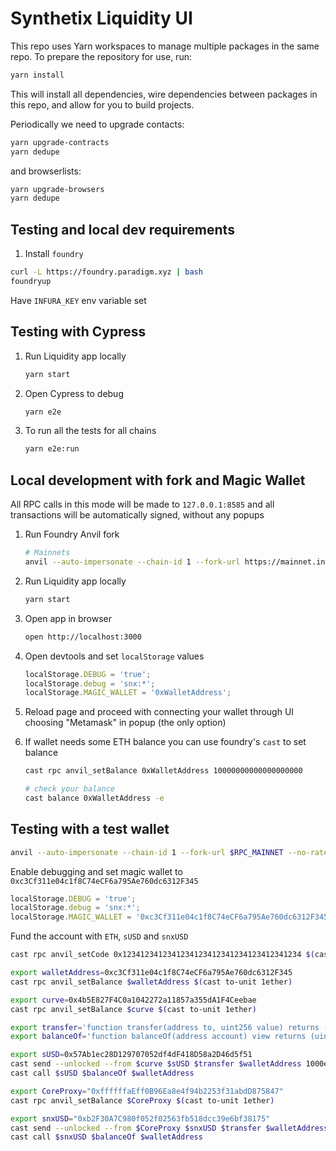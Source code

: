 # Synthetix Liquidity UI

This repo uses Yarn workspaces to manage multiple packages in the same repo. To prepare the repository for use, run:

```sh
yarn install
```

This will install all dependencies, wire dependencies between packages in this repo, and allow for you to build projects.

Periodically we need to upgrade contacts:

```sh
yarn upgrade-contracts
yarn dedupe
```

and browserlists:

```sh
yarn upgrade-browsers
yarn dedupe
```

## Testing and local dev requirements

1. Install `foundry`

```sh
curl -L https://foundry.paradigm.xyz | bash
foundryup
```

Have `INFURA_KEY` env variable set

## Testing with Cypress

1.  Run Liquidity app locally

    ```sh
    yarn start
    ```

2.  Open Cypress to debug

    ```sh
    yarn e2e
    ```

3.  To run all the tests for all chains
    ```sh
    yarn e2e:run
    ```

## Local development with fork and Magic Wallet

All RPC calls in this mode will be made to `127.0.0.1:8585`
and all transactions will be automatically signed, without any popups

1.  Run Foundry Anvil fork

    ```sh
    # Mainnets
    anvil --auto-impersonate --chain-id 1 --fork-url https://mainnet.infura.io/v3/$INFURA_KEY --fork-block-number 22079028
    ```

2.  Run Liquidity app locally

    ```sh
    yarn start
    ```

3.  Open app in browser

    ```sh
    open http://localhost:3000
    ```

4.  Open devtools and set `localStorage` values

    ```js
    localStorage.DEBUG = 'true';
    localStorage.debug = 'snx:*';
    localStorage.MAGIC_WALLET = '0xWalletAddress';
    ```

5.  Reload page and proceed with connecting your wallet through UI choosing "Metamask" in popup
    (the only option)

6.  If wallet needs some ETH balance you can use foundry's `cast` to set balance

    ```sh
    cast rpc anvil_setBalance 0xWalletAddress 10000000000000000000

    # check your balance
    cast balance 0xWalletAddress -e
    ```

## Testing with a test wallet

```sh
anvil --auto-impersonate --chain-id 1 --fork-url $RPC_MAINNET --no-rate-limit
```

Enable debugging and set magic wallet to `0xc3Cf311e04c1f8C74eCF6a795Ae760dc6312F345`

```js
localStorage.DEBUG = 'true';
localStorage.debug = 'snx:*';
localStorage.MAGIC_WALLET = '0xc3Cf311e04c1f8C74eCF6a795Ae760dc6312F345';
```

Fund the account with `ETH`, `sUSD` and `snxUSD`

```sh
cast rpc anvil_setCode 0x1234123412341234123412341234123412341234 $(cast from-utf8 FORK)

export walletAddress=0xc3Cf311e04c1f8C74eCF6a795Ae760dc6312F345
cast rpc anvil_setBalance $walletAddress $(cast to-unit 1ether)

export curve=0x4b5E827F4C0a1042272a11857a355dA1F4Ceebae
cast rpc anvil_setBalance $curve $(cast to-unit 1ether)

export transfer='function transfer(address to, uint256 value) returns (bool)'
export balanceOf='function balanceOf(address account) view returns (uint256)'

export sUSD=0x57Ab1ec28D129707052df4dF418D58a2D46d5f51
cast send --unlocked --from $curve $sUSD $transfer $walletAddress 1000ether
cast call $sUSD $balanceOf $walletAddress

export CoreProxy="0xffffffaEff0B96Ea8e4f94b2253f31abdD875847"
cast rpc anvil_setBalance $CoreProxy $(cast to-unit 1ether)

export snxUSD="0xb2F30A7C980f052f02563fb518dcc39e6bf38175"
cast send --unlocked --from $CoreProxy $snxUSD $transfer $walletAddress 1000ether
cast call $snxUSD $balanceOf $walletAddress
```
